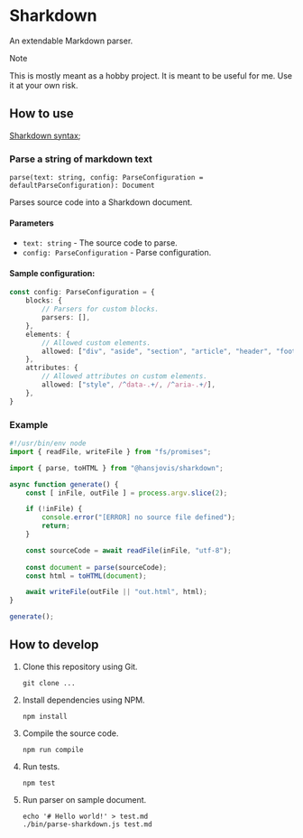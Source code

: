 # Sharkdown
An extendable Markdown parser.

> [!NOTE]
> This is mostly meant as a hobby project. It is meant to be useful for me. Use it at your own risk.

## How to use

[Sharkdown syntax](/docs/sharkdown-syntax.md);

### Parse a string of markdown text
```
parse(text: string, config: ParseConfiguration = defaultParseConfiguration): Document
```
Parses source code into a Sharkdown document.

#### Parameters
- `text: string` - The source code to parse.
- `config: ParseConfiguration` - Parse configuration.

#### Sample configuration:
```ts
const config: ParseConfiguration = {
    blocks: {
        // Parsers for custom blocks.
        parsers: [],
    },
    elements: {
        // Allowed custom elements.
        allowed: ["div", "aside", "section", "article", "header", "footer", "nav", "main", "figure", "figcaption"],
    },
    attributes: {
        // Allowed attributes on custom elements.
        allowed: ["style", /^data-.+/, /^aria-.+/],
    },
}
```

### Example
```js
#!/usr/bin/env node
import { readFile, writeFile } from "fs/promises";

import { parse, toHTML } from "@hansjovis/sharkdown";

async function generate() {
    const [ inFile, outFile ] = process.argv.slice(2);

    if (!inFile) {
        console.error("[ERROR] no source file defined");
        return;
    }

    const sourceCode = await readFile(inFile, "utf-8");
    
    const document = parse(sourceCode);
    const html = toHTML(document);

    await writeFile(outFile || "out.html", html);
}

generate();
```

## How to develop
1. Clone this repository using Git.
    ```
    git clone ...
    ```
2. Install dependencies using NPM.
    ```
    npm install
    ```
3. Compile the source code.
    ```
    npm run compile
    ```
4. Run tests.
    ```
    npm test
    ```
5. Run parser on sample document.
    ```
    echo '# Hello world!' > test.md
    ./bin/parse-sharkdown.js test.md
    ```